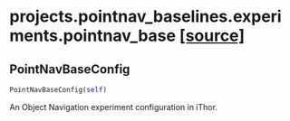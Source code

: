 # projects.pointnav_baselines.experiments.pointnav_base [[source]](https://github.com/allenai/allenact/tree/master/projects/pointnav_baselines/experiments/pointnav_base.py)

## PointNavBaseConfig
```python
PointNavBaseConfig(self)
```
An Object Navigation experiment configuration in iThor.
